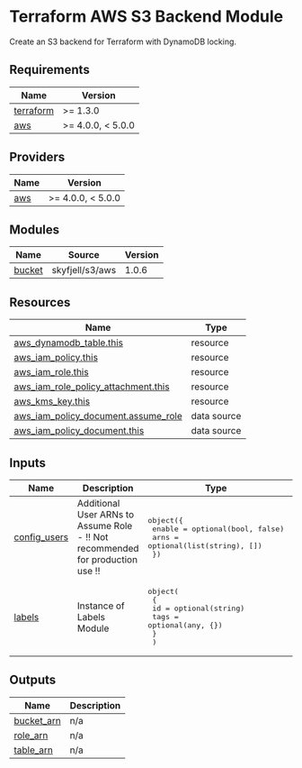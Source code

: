 # Terraform AWS S3 Backend Module

Create an S3 backend for Terraform with DynamoDB locking.

<!-- prettier-ignore-start -->
<!-- BEGIN_TF_DOCS -->
## Requirements

| Name | Version |
|------|---------|
| <a name="requirement_terraform"></a> [terraform](#requirement\_terraform) | >= 1.3.0 |
| <a name="requirement_aws"></a> [aws](#requirement\_aws) | >= 4.0.0, < 5.0.0 |

## Providers

| Name | Version |
|------|---------|
| <a name="provider_aws"></a> [aws](#provider\_aws) | >= 4.0.0, < 5.0.0 |

## Modules

| Name | Source | Version |
|------|--------|---------|
| <a name="module_bucket"></a> [bucket](#module\_bucket) | skyfjell/s3/aws | 1.0.6 |

## Resources

| Name | Type |
|------|------|
| [aws_dynamodb_table.this](https://registry.terraform.io/providers/hashicorp/aws/latest/docs/resources/dynamodb_table) | resource |
| [aws_iam_policy.this](https://registry.terraform.io/providers/hashicorp/aws/latest/docs/resources/iam_policy) | resource |
| [aws_iam_role.this](https://registry.terraform.io/providers/hashicorp/aws/latest/docs/resources/iam_role) | resource |
| [aws_iam_role_policy_attachment.this](https://registry.terraform.io/providers/hashicorp/aws/latest/docs/resources/iam_role_policy_attachment) | resource |
| [aws_kms_key.this](https://registry.terraform.io/providers/hashicorp/aws/latest/docs/resources/kms_key) | resource |
| [aws_iam_policy_document.assume_role](https://registry.terraform.io/providers/hashicorp/aws/latest/docs/data-sources/iam_policy_document) | data source |
| [aws_iam_policy_document.this](https://registry.terraform.io/providers/hashicorp/aws/latest/docs/data-sources/iam_policy_document) | data source |

## Inputs

| Name | Description | Type | Default | Required |
|------|-------------|------|---------|:--------:|
| <a name="input_config_users"></a> [config\_users](#input\_config\_users) | Additional User ARNs to Assume Role - !! Not recommended for production use !! | <pre>object({<br>    enable = optional(bool, false)<br>    arns   = optional(list(string), [])<br>  })</pre> | `{}` | no |
| <a name="input_labels"></a> [labels](#input\_labels) | Instance of Labels Module | <pre>object(<br>    {<br>      id   = optional(string)<br>      tags = optional(any, {})<br>    }<br>  )</pre> | `{}` | no |

## Outputs

| Name | Description |
|------|-------------|
| <a name="output_bucket_arn"></a> [bucket\_arn](#output\_bucket\_arn) | n/a |
| <a name="output_role_arn"></a> [role\_arn](#output\_role\_arn) | n/a |
| <a name="output_table_arn"></a> [table\_arn](#output\_table\_arn) | n/a |
<!-- END_TF_DOCS -->
<!-- prettier-ignore-end -->
